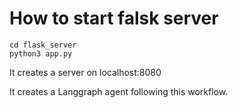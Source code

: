 # How to start falsk server

```
cd flask_server
python3 app.py
```


It creates a server on localhost:8080

It creates a Langgraph agent following this workflow.
